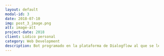 ```yaml
---
layout: default
modal-id: 3
date: 2018-07-10
img: post_3_image.png
alt: image-alt
project-date: 2018
client: Lúdico personal
category: Web Development
description: Bot programado en la plataforma de Dialogflow al que se le introducen datos relativos al kilometraje realizado y calcula la nómina resultante. <a href="https://bot.dialogflow.com/calcula-nomina-chofer-murcia">Bot Calculador de Nómina para conductores de largo recorrido de la Región de Murcia</a>. La programación de Fulfillment la realizo desde los servidores de Firebase y aquí dejo los scripts que desarrolle <a href="">Programación del Bot</a>.
---
```

